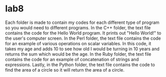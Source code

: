 # lab8

Each folder is made to contain my codes for each different type of program so you would need to different programs.
In the C++ folder, the text file contains the code for the Hello World program. It prints out "Hello World!" to the user's computer screen. 
In the Perl folder, the text file contains the code for an example of various operations on scalar variables. In this code, it takes my age and adds 10 to see how old I would be turning in 10 years and returns the sum which would be the age.
In the Ruby folder, the text file contains the code for an example of concatenation of strings and expressions.
Lastly, in the Python folder, the text file contains the code to find the area of a circle so it will return the area of a circle.
